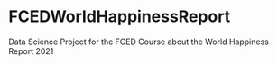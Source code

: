 # FCEDWorldHappinessReport
Data Science Project for the FCED Course about the World Happiness Report 2021
